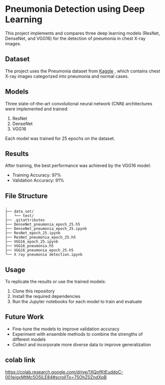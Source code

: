 # Pneumonia Detection using Deep Learning

This project implements and compares three deep learning models (ResNet, DenseNet, and VGG16) for the detection of pneumonia in chest X-ray images.

## Dataset

The project uses the Pneumonia dataset from [Kaggle](https://www.kaggle.com/datasets/paultimothymooney/chest-xray-pneumonia) , which contains chest X-ray images categorized into pneumonia and normal cases.

## Models

Three state-of-the-art convolutional neural network (CNN) architectures were implemented and trained:

1. ResNet
2. DenseNet
3. VGG16

Each model was trained for 25 epochs on the dataset.

## Results

After training, the best performance was achieved by the VGG16 model:

- Training Accuracy: 97%
- Validation Accuracy: 91%

## File Structure

```
.
├── data_set/
│   └── test/
├── .gitattributes
├── DenseNet_pneumonia_epoch_25.h5
├── DenseNet_pneumonia_epoch_25.ipynb
├── ResNet_epoch_25.ipynb
├── ResNet_pneumonia_epoch_25.h5
├── VGG16_epoch_25.ipynb
├── VGG16_pneumonia.h5
├── VGG16_pneumonia_epoch_25.h5
└── X ray pneumonia detection.ipynb
```

## Usage

To replicate the results or use the trained models:

1. Clone this repository
2. Install the required dependencies 
3. Run the Jupyter notebooks for each model to train and evaluate

## Future Work

- Fine-tune the models to improve validation accuracy
- Experiment with ensemble methods to combine the strengths of different models
- Collect and incorporate more diverse data to improve generalization

## colab link
https://colab.research.google.com/drive/1XQofKtEuddoC-001eigxMtMc5O5lLE84#scrollTo=75OhZ0ZndXpB



